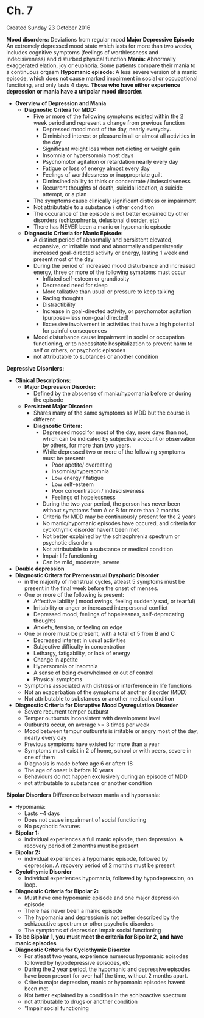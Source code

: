 # Ch. 7
Created Sunday 23 October 2016

**Mood disorders:**
Deviations from regular mood
**Major Depressive Episode**
An extremely depressed mood state which lasts for more than two weeks, includes cognitive symptoms (feelings of worthlessness and indecisiveness) and disturbed physical function
**Mania:**
Abnormally exaggerated elation, joy or euphoria. Some patients compare their mania to a continuous orgasm
**Hypomanic episode:**
A less severe version of a manic episode, which does not cause marked impairment in social or occupational functioing, and only lasts 4 days.
**Those who have either experience depression or mania have a unipolar mood dirsorder.**


* **Overview of Depression and Mania**
	* **Diagnostic Critera for MDD:**
		* Five or more of the following symptoms existed within the 2 week period and represent a change from previous function
			* Depressed mood most of the day, nearly everyday.
			* Diminished interest or pleasure in all or almost all activities in the day
			* Significant weight loss when not dieting or weight gain
			* Insomnia or hypersomnia most days
			* Psychomotor agitation or retardation nearly every day
			* Fatigue or loss of energy almost every day
			* Feelings of worthlessness or inappropriate guilt
			* Diminsihed ability to think or concentrate / indescisiveness
			* Recurrent thoughts of death, suicidal ideation, a  suicide attempt, or a plan
		* The symptoms cause clinically significant distress or impairment
		* Not attributable to a substance / other condition
		* The occurance of the episode is not better explained by other disorders (schizophrenia, delusional disorder, etc)
		* There has NEVER been a manic or hypomanic episode
	* **Diagnostic Criteria for Manic Episode:**
		* A distinct period of abnormally and persistent elevated, expansive, or irritable mod and abnormally and persistently increased goal-directed activity or energy, lasting 1 week and present most of the day
		* During the period of increased mood disturbance and increased energy, three or more of the following symptoms must occur
			* Inflated self-esteem or grandiosity
			* Decreased need for sleep
			* More talkative than usual or pressure to keep talking
			* Racing thoughts
			* Distractibility
			* Increase in goal-directed activity, or psychomotor agitation (purpose--less non-goal directed)
			* Excessive involvement in activities that have a high potential for painful consequences
		* Mood disturbance cause impairment in social or occupation functioning, or to necessitate hospitalization to prevent harm to self or others, or psychotic episodes
		* not attributable to subtances or another condition


**Depressive Disorders:**

* **Clinical Descriptions:**
	* **Major Depression Disorder:**
		* Defined by the abscense of mania/hypomania before or during the episode
	* **Persistent Major Disorder:**
		* Shares many of the same symptoms as MDD but the course is different
		* **Diagnostic Critera:**
			* Depressed mood for most of the day, more days than not, which can be indicated by subjective account or observation by others, for more than two years.
			* While depressed two or more of the following symptoms must be present:
				* Poor apetite/ overeating
				* Insomnia/hypersomnia
				* Low energy / fatigue
				* Low self-esteem
				* Poor concentration / indescisiveness
				* Feelings of hopelessness
			* During the two year period, the person has never been without symptoms from A or B for more than 2 months
			* Criteria for MDD may be continuously present for the 2 years
			* No manic/hypomanic episodes have occured, and criteria for cyclothymic disorder havent been met
			* Not better explained by the schizophrenia spectrum or psychotic disorders
			* Not attributable to a substance or medical condition
			* Impair life functioning
			* Can be mild, moderate, severe
* **Double depression**
* **Diagnostic Critera for Premenstrual Dysphoric Disorder**
	* in the majority of menstrual cycles, atleast 5 symptoms must be present in the final week before the onset of menses.
	* One or more of the following is present:
		* Affective lability ( mood swings, feeling suddenly sad, or tearful)
		* Irritability or anger or increased interpersonal conflict
		* Depressed mood, feelings of hopelessnes, self-deprecating thoughts
		* Anxiety, tension, or feeling on edge
	* One or more must be present, with a total of 5 from B and C
		* Decreased interest in usual activities
		* Subjective difficulty in concentration
		* Lethargy, fatigability, or lack of energy
		* Change in apetite
		* Hypersomnia or insomnia
		* A sense of being overwhelmed or out of control
		* Physical symptoms
	* Symptoms associated with distress or interference in life functions
	* Not an exacerbation of the symptoms of another disorder (MDD)
	* Not attributable to substances or another medical condition
* **Diagnostic Criteria for Disruptive Mood Dysregulation Disorder**
	* Severe recurrent temper outburst
	* Temper outbursts inconsistent with development level
	* Outbursts occur, on average >= 3 times per week
	* Mood between tempur outbursts is irritable or angry most of the day, nearly every day
	* Previous symptoms have existed for more than a year
	* Symptoms must exist in 2 of home, school or with peers, severe in one of them
	* Diagnosis is made before age 6 or afterr 18
	* The age of onset is before 10 years
	* Behaviours do not happen exclusively during an episode of MDD
	* not attributable to substances or another condition


**Bipolar Disorders**
Difference between mania and hypomania:

* Hypomania:
	* Lasts ~4 days
	* Does not cause impairment of social functioning
	* No psychotic features
* **Bipolar 1:**
	* individual experiences a full manic episode, then depression. A recovery period of 2 months must be present
* **Bipolar 2:**
	* individual experiences a hypomanic episode, followed by depression. A recovery period of 2 months must be present
* **Cyclothymic Disorder**
	* Individual experiences hypomania, followed by hypodepression, on loop.
* **Diagnostic Criteria for Bipolar 2:**
	* Must have one hypomanic episode and one major depression episode
	* There has never been a manic episode
	* The hypomania and depression is not better described by the schizoactive spectrum or other psychotic disorders
	* The symptoms of depression impair social functioning
* **To be Bipolar 1, you must meet the criteria for Bipolar 2, and have manic episodes**
* **Diagnostic Criteria for Cyclothymic Disorder**
	* For atleast two years, experience numerous hypomanic episodes followed by hypodepressive episodes, etc
	* During the 2 year period, the hypomanic and depressive episodes have been present for over half the time, without 2 months apart.
	* Criteria major depression, manic or hypomanic episodes havent been met
	* Not better explained by a condition in the schizoactive spectrum
	* not attributable to drugs or another condition
	* "Impair social functioning


